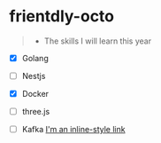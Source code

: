 # frientdly-octo
> * The skills I will learn this year 


 - [x] Golang 
- [ ]   Nestjs
- [x]   Docker
- [ ]   three.js
- [ ]   Kafka
[I'm an inline-style link](https://www.google.com)
 
  
 
